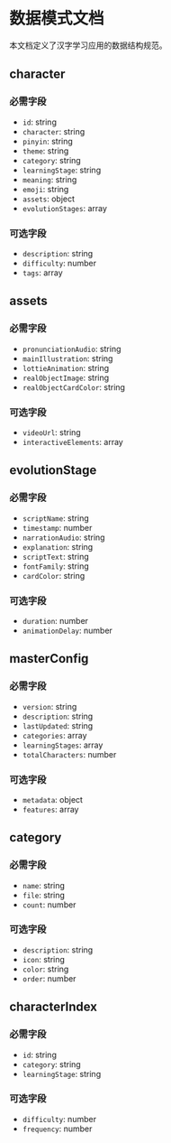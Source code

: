# 数据模式文档

本文档定义了汉字学习应用的数据结构规范。

## character

### 必需字段

- `id`: string
- `character`: string
- `pinyin`: string
- `theme`: string
- `category`: string
- `learningStage`: string
- `meaning`: string
- `emoji`: string
- `assets`: object
- `evolutionStages`: array

### 可选字段

- `description`: string
- `difficulty`: number
- `tags`: array

## assets

### 必需字段

- `pronunciationAudio`: string
- `mainIllustration`: string
- `lottieAnimation`: string
- `realObjectImage`: string
- `realObjectCardColor`: string

### 可选字段

- `videoUrl`: string
- `interactiveElements`: array

## evolutionStage

### 必需字段

- `scriptName`: string
- `timestamp`: number
- `narrationAudio`: string
- `explanation`: string
- `scriptText`: string
- `fontFamily`: string
- `cardColor`: string

### 可选字段

- `duration`: number
- `animationDelay`: number

## masterConfig

### 必需字段

- `version`: string
- `description`: string
- `lastUpdated`: string
- `categories`: array
- `learningStages`: array
- `totalCharacters`: number

### 可选字段

- `metadata`: object
- `features`: array

## category

### 必需字段

- `name`: string
- `file`: string
- `count`: number

### 可选字段

- `description`: string
- `icon`: string
- `color`: string
- `order`: number

## characterIndex

### 必需字段

- `id`: string
- `category`: string
- `learningStage`: string

### 可选字段

- `difficulty`: number
- `frequency`: number

